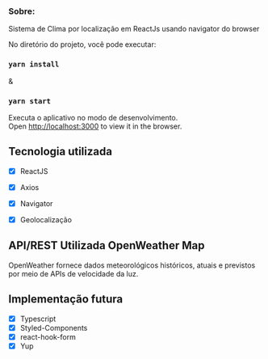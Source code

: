 ### Sobre:

Sistema de Clima por localização em ReactJs usando navigator do browser

No diretório do projeto, você pode executar:

### `yarn install`
&
### `yarn start`


Executa o aplicativo no modo de desenvolvimento.<br />
Open [http://localhost:3000](http://localhost:3000) to view it in the browser.


## Tecnologia utilizada

- [x] ReactJS
- [x] Axios
- [x] Navigator
- [x] Geolocalização


## API/REST Utilizada OpenWeather Map

OpenWeather fornece dados meteorológicos históricos, atuais e previstos por meio de APIs de velocidade da luz.


## Implementação futura

- [x] Typescript
- [x] Styled-Components
- [x] react-hook-form
- [x] Yup
